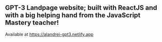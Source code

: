 ## GPT-3 Landpage website; built with ReactJS and with a big helping hand from the JavaScript Mastery teacher!

Available at https://alandrei-gpt3.netlify.app
